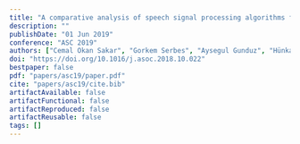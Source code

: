 ```yaml
---
title: "A comparative analysis of speech signal processing algorithms for Parkinson’s disease classification and the use of the tunable Q-factor wavelet transform"
description: ""
publishDate: "01 Jun 2019"
conference: "ASC 2019"
authors: ["Cemal Okan Sakar", "Gorkem Serbes", "Aysegul Gunduz", "Hünkar Can Tunç", "Hatice Nizam", "Betul Erdogdu Sakar", "Melih Tutuncu", "Tarkan Aydin", "Muhammed Erdem Isenkul", "Hulya Apaydin"]
doi: "https://doi.org/10.1016/j.asoc.2018.10.022"
bestpaper: false
pdf: "papers/asc19/paper.pdf"
cite: "papers/asc19/cite.bib"
artifactAvailable: false
artifactFunctional: false
artifactReproduced: false
artifactReusable: false
tags: []
---
```

